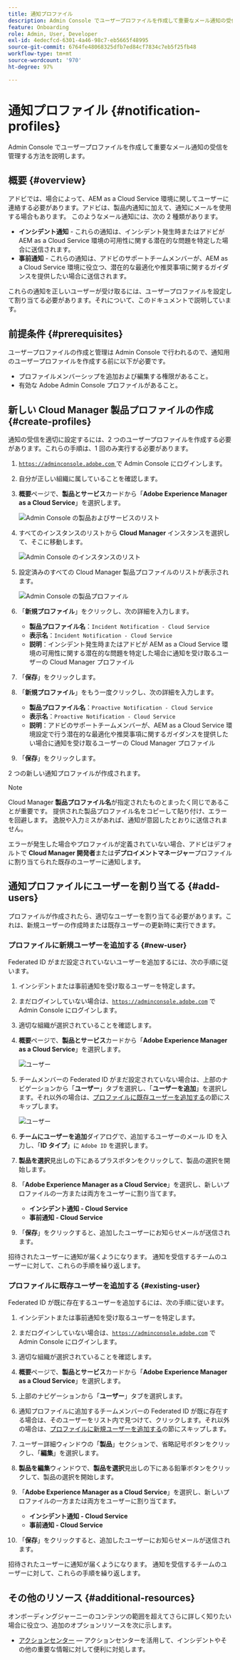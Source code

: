 ```yaml
---
title: 通知プロファイル
description: Admin Console でユーザープロファイルを作成して重要なメール通知の受信を管理する方法を説明します。
feature: Onboarding
role: Admin, User, Developer
exl-id: 4edecfcd-6301-4a46-98c7-eb5665f48995
source-git-commit: 6764fe48068325dfb7ed84cf7834c7eb5f25fb48
workflow-type: tm+mt
source-wordcount: '970'
ht-degree: 97%

---
```



# 通知プロファイル {#notification-profiles}

Admin Console でユーザープロファイルを作成して重要なメール通知の受信を管理する方法を説明します。

## 概要 {#overview}

アドビでは、場合によって、AEM as a Cloud Service 環境に関してユーザーに連絡する必要があります。アドビは、製品内通知に加えて、通知にメールを使用する場合もあります。 このようなメール通知には、次の 2 種類があります。

* **インシデント通知** - これらの通知は、インシデント発生時またはアドビが AEM as a Cloud Service 環境の可用性に関する潜在的な問題を特定した場合に送信されます。
* **事前通知** - これらの通知は、アドビのサポートチームメンバーが、AEM as a Cloud Service 環境に役立つ、潜在的な最適化や推奨事項に関するガイダンスを提供したい場合に送信されます。

これらの通知を正しいユーザーが受け取るには、ユーザープロファイルを設定して割り当てる必要があります。それについて、このドキュメントで説明しています。

## 前提条件 {#prerequisites}

ユーザープロファイルの作成と管理は Admin Console で行われるので、通知用のユーザープロファイルを作成する前に以下が必要です。

* プロファイルメンバーシップを追加および編集する権限があること。
* 有効な Adobe Admin Console プロファイルがあること。

## 新しい Cloud Manager 製品プロファイルの作成 {#create-profiles}

通知の受信を適切に設定するには、2 つのユーザープロファイルを作成する必要があります。これらの手順は、1 回のみ実行する必要があります。

1. [`https://adminconsole.adobe.com` ](https://adminconsole.adobe.com) で Admin Console にログインします。

1. 自分が正しい組織に属していることを確認します。

1. **概要**&#x200B;ページで、**製品とサービス**&#x200B;カードから「**Adobe Experience Manager as a Cloud Service**」を選択します。

   ![Admin Console の製品およびサービスのリスト](assets/products_services.png)

1. すべてのインスタンスのリストから **Cloud Manager** インスタンスを選択して、そこに移動します。

   ![Admin Console のインスタンスのリスト](assets/cloud_manager_instance.png)

1. 設定済みのすべての Cloud Manager 製品プロファイルのリストが表示されます。

   ![Admin Console の製品プロファイル](assets/cloud_manager_profiles.png)

1. 「**新規プロファイル**」をクリックし、次の詳細を入力します。

   * **製品プロファイル名**：`Incident Notification - Cloud Service`
   * **表示名**：`Incident Notification - Cloud Service`
   * **説明**：インシデント発生時またはアドビが AEM as a Cloud Service 環境の可用性に関する潜在的な問題を特定した場合に通知を受け取るユーザーの Cloud Manager プロファイル

1. 「**保存**」をクリックします。

1. 「**新規プロファイル**」をもう一度クリックし、次の詳細を入力します。

   * **製品プロファイル名**：`Proactive Notification - Cloud Service`
   * **表示名**：`Proactive Notification - Cloud Service`
   * **説明**：アドビのサポートチームメンバーが、AEM as a Cloud Service 環境設定で行う潜在的な最適化や推奨事項に関するガイダンスを提供したい場合に通知を受け取るユーザーの Cloud Manager プロファイル

1. 「**保存**」をクリックします。

2 つの新しい通知プロファイルが作成されます。

>[!NOTE]
>
>Cloud Manager **製品プロファイル名**&#x200B;が指定されたものとまったく同じであることが重要です。 提供された製品プロファイル名をコピーして貼り付け、エラーを回避します。 逸脱や入力ミスがあれば、通知が意図したとおりに送信されません。
>
>エラーが発生した場合やプロファイルが定義されていない場合、アドビはデフォルトで **Cloud Manager 開発者**&#x200B;または&#x200B;**デプロイメントマネージャー**&#x200B;プロファイルに割り当てられた既存のユーザーに通知します。

## 通知プロファイルにユーザーを割り当てる {#add-users}

プロファイルが作成されたら、適切なユーザーを割り当てる必要があります。これは、新規ユーザーの作成時または既存ユーザーの更新時に実行できます。

### プロファイルに新規ユーザーを追加する {#new-user}

Federated ID がまだ設定されていないユーザーを追加するには、次の手順に従います。

1. インシデントまたは事前通知を受け取るユーザーを特定します。

1. まだログインしていない場合は、[`https://adminconsole.adobe.com`](https://adminconsole.adobe.com) で Admin Console にログインします。

1. 適切な組織が選択されていることを確認します。

1. **概要**&#x200B;ページで、**製品とサービス**&#x200B;カードから「**Adobe Experience Manager as a Cloud Service**」を選択します。

   ![ユーザー](assets/product_services.png)

1. チームメンバーの Federated ID がまだ設定されていない場合は、上部のナビゲーションから「**ユーザー**」タブを選択し、「**ユーザーを追加**」を選択します。それ以外の場合は、[プロファイルに既存ユーザーを追加する](#existing-users)の節にスキップします。

   ![ユーザー](assets/cloud_manager_add_user.png)

1. **チームにユーザーを追加**&#x200B;ダイアログで、追加するユーザーのメール ID を入力し、「**ID タイプ**」に `Adobe ID` を選択します。

1. **製品を選択**&#x200B;見出しの下にあるプラスボタンをクリックして、製品の選択を開始します。 

1. 「**Adobe Experience Manager as a Cloud Service**」を選択し、新しいプロファイルの一方または両方をユーザーに割り当てます。

   * **インシデント通知 - Cloud Service**
   * **事前通知 - Cloud Service**

1. 「**保存**」をクリックすると、追加したユーザーにお知らせメールが送信されます。

招待されたユーザーに通知が届くようになります。 通知を受信するチームのユーザーに対して、これらの手順を繰り返します。

### プロファイルに既存ユーザーを追加する {#existing-user}

Federated ID が既に存在するユーザーを追加するには、次の手順に従います。

1. インシデントまたは事前通知を受け取るユーザーを特定します。

1. まだログインしていない場合は、[`https://adminconsole.adobe.com`](https://adminconsole.adobe.com) で Admin Console にログインします。

1. 適切な組織が選択されていることを確認します。

1. **概要**&#x200B;ページで、**製品とサービス**&#x200B;カードから「**Adobe Experience Manager as a Cloud Service**」を選択します。

1. 上部のナビゲーションから「**ユーザー**」タブを選択します。

1. 通知プロファイルに追加するチームメンバーの Federated ID が既に存在する場合は、そのユーザーをリスト内で見つけて、クリックします。それ以外の場合は、[プロファイルに新規ユーザーを追加する](#add-user)の節にスキップします。

1. ユーザー詳細ウィンドウの「**製品**」セクションで、省略記号ボタンをクリックし、「**編集**」を選択します。

1. **製品を編集**&#x200B;ウィンドウで、**製品を選択**&#x200B;見出しの下にある鉛筆ボタンをクリックして、製品の選択を開始します。

1. 「**Adobe Experience Manager as a Cloud Service**」を選択し、新しいプロファイルの一方または両方をユーザーに割り当てます。

   * **インシデント通知 - Cloud Service**
   * **事前通知 - Cloud Service**

1. 「**保存**」をクリックすると、追加したユーザーにお知らせメールが送信されます。

招待されたユーザーに通知が届くようになります。 通知を受信するチームのユーザーに対して、これらの手順を繰り返します。

## その他のリソース {#additional-resources}

オンボーディングジャーニーのコンテンツの範囲を超えてさらに詳しく知りたい場合に役立つ、追加のオプションリソースを次に示します。

* [アクションセンター](/help/operations/actions-center.md)  — アクションセンターを活用して、インシデントやその他の重要な情報に対して便利に対処します。
